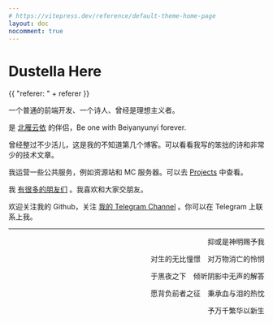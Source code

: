 ```yaml
---
# https://vitepress.dev/reference/default-theme-home-page
layout: doc
nocomment: true
---
```


<script setup>
import { onMounted, ref } from 'vue'

const referer = ref("")
onMounted(()=>{
    referer.value = document.referer
    console.log(referer.value)
})
</script>

# Dustella Here

{{ "referer: " + referer }}

一个普通的前端开发、一个诗人、曾经是理想主义者。

是 [北雁云依](https://me.penclub.club) 的伴侣，Be one with Beiyanyunyi forever.

曾经整过不少活儿，这是我的不知道第几个博客。可以看看我写的笨拙的诗和非常少的技术文章。

我运营一些公共服务，例如资源站和 MC 服务器。可以去 [Projects](/projects) 中查看。

我 [有很多的朋友们](/links) 。我喜欢和大家交朋友。

欢迎关注我的 Github，关注 [我的 Telegram Channel](https://t.me/dailytella) 。你可以在 Telegram 上联系上我。

---

<p align="end">抑或是神明赐予我</p>

<p align="end">对生的无比憧憬　对万物消亡的怜悯  </P>

<p align="end">于黑夜之下　倾听阴影中无声的解答 </P>

<p align="end">愿背负前者之征　秉承血与泪的热忱  </P>
<p align="end">予万千繁华以新生  </P>
